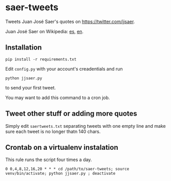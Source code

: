 saer-tweets
===========

Tweets Juan José Saer's quotes on https://twitter.com/jjsaer.

Juan José Saer on Wikipedia: [es](http://es.wikipedia.org/wiki/Juan_Jos%C3%A9_Saer), [en](http://en.wikipedia.org/wiki/Juan_Jos%C3%A9_Saer).

## Installation

```
pip install -r requirements.txt
```

Edit `config.py` with your account's creadentials and run

```
python jjsaer.py
```

to send your first tweet.

You may want to add this command to a cron job.

## Tweet other stuff or adding more quotes

Simply edit `saertweets.txt` separating tweets with one empty line and make sure each tweet is no longer thatn 140 chars.

## Crontab on a virtualenv instalation

This rule runs the script four times a day.

```crontab
0 0,4,8,12,16,20 * * * cd /path/to/saer-tweets; source venv/bin/activate; python jjsaer.py ; deactivate
```
